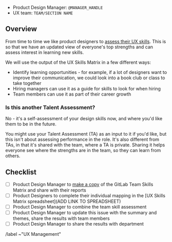 <!-- Issue title: UX Skill Matrix - MANAGER’s reports -->

* Product Design Manager: `@MANAGER_HANDLE`
* UX team: `TEAM/SECTION NAME`

## Overview

From time to time we like product designers to [assess their UX skills](https://handbook.gitlab.com/handbook/product/ux/product-design/product-design-manager/#team-skills-matrix). This is so that we have an updated view of everyone's top strengths and can assess interest in learning new skills.

We will use the output of the UX Skills Matrix in a few different ways:

* Identify learning opportunities - for example, if a lot of designers want to improve their communication, we could look into a book club or class to take together
* Hiring managers can use it as a guide for skills to look for when hiring
* Team members can use it as part of their career growth

### Is this another Talent Assessment?

No - it's a self-assessment of your design skills now, and where you'd like them to be in the future. 

You might use your Talent Assessment (TA) as an input to it if you'd like, but this isn't about assessing performance in the role. It's also different from TAs, in that it's shared with the team, where a TA is private. Sharing it helps everyone see where the strengths are in the team, so they can learn from others.

## Checklist

* [ ] Product Design Manager to [make a copy](https://docs.google.com/spreadsheets/d/1MZsalURuFy60mNCBlzkQ2hhPSWsuSXtjJ-NlFac7jCA/edit?usp%253Dsharing) of the GitLab Team Skills Matrix and share with their reports
* [ ] Product Designers to complete their individual mapping in the [UX Skills Matrix spreadsheet](ADD LINK TO SPREADSHEET)
* [ ] Product Design Manager to combine the team skill assessment
* [ ] Product Design Manager to update this issue with the summary and themes, share the results with team members
* [ ] Product Design Manager to share the results with department

/label ~"UX Management" 
